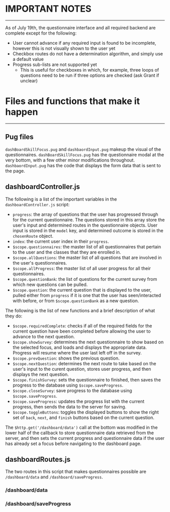 # IMPORTANT NOTES
********************************************************
As of July 19th, the questionnaire interface and all required backend are complete except for the following:
* User cannot advance if any required input is found to be incomplete, however this is not visually shown to the user yet
* Checkbox routes do not have a determination algorithm, and simply use a default value
* Progress sub-lists are not supported yet
    * This is useful for checkboxes in which, for example, three loops of questions need to be run if three options are checked (ask Grant if unclear)

# Files and functions that make it happen
********************************************************

## Pug files
`dashBoardSkillFocus.pug` and `dashbaordInput.pug` makeup the visual of the questionnaires. `dashBoardSkillFocus.pug` has the questionnaire modal at the very bottom, with a few other minor modifications throughout. `dashbaordInput.pug` has the code that displays the form data that is sent to the page.

## dashboardController.js
The following is a list of the important variables in the `dashboardController.js` script:
* `progress`: the array of questions that the user has progressed through for the current questionnaire. The questions stored in this array store the user's input and determined routes in the questionnaire objects. User input is stored in the `model` key, and determined outcome is stored in the `chosenRoute` object.
* `index`: the current user index in their `progress`.
* `$scope.questionnaires`: the master list of all questionnaires that pertain to the user and the classes that they are enrolled in.
* `$scope.allQuestions`: the master list of all questions that are involved in the user's questionnaires.
* `$scope.allProgress`: the master list of all user progress for all their questionnaires.
* `$scope.questionBank`: the list of questions for the current survey from which new questions can be pulled.
* `$scope.question`: the current question that is displayed to the user, pulled either from `progress` if it is one that the user has seen/interacted with before, or from `$scope.questionBank` as a new question.

The following is the list of new functions and a brief description of what they do:
* `$scope.requiredComplete`: checks if all of the required fields for the current question have been completed before allowing the user to advance to the next question.
* `$scope.showSurvey`: determines the next questionnaire to show based on the selected focus, and loads and displays the appropriate data. Progress will resume where the user last left off in the survey.
* `$scope.prevQuestion`: shows the previous question.
* `$scope.nextQuestion`: determines the next route to take based on the user's input to the curent question, stores user progress, and then displays the next question.
* `$scope.finishSurvey`: sets the questionnaire to finished, then saves the progress to the database using `$scope.saveProgress`.
* `$scope.closeSurvey`: save progress to the database using `$scope.saveProgress`.
* `$scope.saveProgress`: updates the progress list with the current progress, then sends the data to the server for saving.
* `$scope.toggleButtons`: toggles the displayed buttons to show the right set of `back`, `next`, and `finish` buttons based on the current question.

The `$http.get('/dashboard/data')` call at the bottom was modified in the lower half of the callback to store questionnaire data retrieved from the server, and then sets the current progress and questionnaire data if the user has already set a focus before navigating to the dashboard page.

## dashboardRoutes.js
The two routes in this script that makes questionnaires possible are `/dashboard/data` and `/dashboard/saveProgress`.

### /dashboard/data
### /dashboard/saveProgress